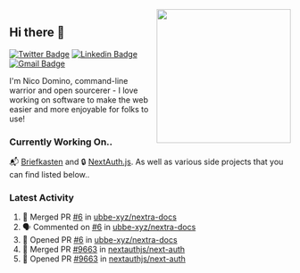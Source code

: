 <img align="right" src="https://user-images.githubusercontent.com/7415984/172472491-91b16eac-fa22-4ecf-92df-d687139fd1f9.gif" width="240" />

## Hi there 👋

[![Twitter Badge](https://img.shields.io/badge/-@ndom91-1ca0f1?style=flat-square&labelColor=1ca0f1&logo=twitter&logoColor=white&link=https://twitter.com/ndom91)](https://twitter.com/ndom91) [![Linkedin Badge](https://img.shields.io/badge/-ndom91-blue?style=flat-square&logo=Linkedin&logoColor=white&link=https://www.linkedin.com/in/ndom91/)](https://www.linkedin.com/in/ndom91/) [![Gmail Badge](https://img.shields.io/badge/-yo@ndo.dev-c14438?style=flat-square&logo=mail.ru&logoColor=white&link=mailto:yo@ndo.dev)](mailto:yo@ndo.dev)

I'm Nico Domino, command-line warrior and open sourcerer - I love working on software to make the web easier and more enjoyable for folks to use! 

### Currently Working On..

📬 [Briefkasten](https://briefkastenhq.com) and 🔒 [NextAuth.js](https://github.com/nextauthjs/next-auth). As well as various side projects that you can find listed below..

<!--START_SECTION_PROFILE_VIEWS:readme-info-->
<!--END_SECTION_PROFILE_VIEWS:readme-info-->

<!--START_SECTION_DAILY_COMMIT:readme-info-->
<!--END_SECTION_DAILY_COMMIT:readme-info-->

<!--START_SECTION_WEEKLY_COMMIT:readme-info-->
<!--END_SECTION_WEEKLY_COMMIT:readme-info-->

### Latest Activity

<!--START_SECTION:activity-->
1. 🎉 Merged PR [#6](https://github.com/ubbe-xyz/nextra-docs/pull/6) in [ubbe-xyz/nextra-docs](https://github.com/ubbe-xyz/nextra-docs)
2. 🗣 Commented on [#6](https://github.com/ubbe-xyz/nextra-docs/pull/6#issuecomment-1896209982) in [ubbe-xyz/nextra-docs](https://github.com/ubbe-xyz/nextra-docs)
3. 💪 Opened PR [#6](https://github.com/ubbe-xyz/nextra-docs/pull/6) in [ubbe-xyz/nextra-docs](https://github.com/ubbe-xyz/nextra-docs)
4. 🎉 Merged PR [#9663](https://github.com/nextauthjs/next-auth/pull/9663) in [nextauthjs/next-auth](https://github.com/nextauthjs/next-auth)
5. 💪 Opened PR [#9663](https://github.com/nextauthjs/next-auth/pull/9663) in [nextauthjs/next-auth](https://github.com/nextauthjs/next-auth)
<!--END_SECTION:activity-->
